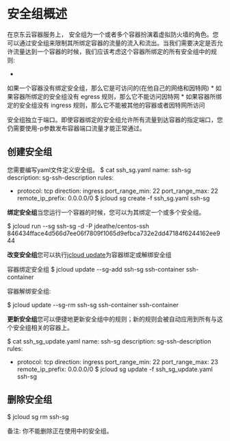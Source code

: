 # **安全组概述**

在京东云容器服务上， 安全组为一个或者多个容器扮演着虚拟防火墙的角色。您可以通过安全组来限制其所绑定容器的流量的流入和流出。当我们需要决定是否允许流量达到一个容器的时候，我们应该考虑这个容器所绑定的所有安全组中的规则:

* 
如果一个容器没有绑定安全组，那么它是可访问的(在他自己的网络和因特网)
* 
如果容器所绑定的安全组没有 egress 规则，那么它不能访问因特网
* 
如果容器所绑定的安全组没有 ingress 规则，那么它不能被其他的容器或者因特网所访问

安全组独立于端口。即使容器绑定的安全组允许所有流量到达容器的指定端口，您仍需要使用-p参数发布容器端口流量才能正常通过。

## **创建安全组**

您需要编写yaml文件定义安全组。
$ cat ssh_sg.yaml
name: ssh-sg
description: sg-ssh-description
rules:
- protocol: tcp
direction: ingress
port_range_min: 22
port_range_max: 22
remote_ip_prefix: 0.0.0.0/0
$ jcloud sg create -f ssh_sg.yaml ssh-sg

**绑定安全组**当您运行一个容器的时候，您可以为其绑定一个或多个安全组。

$ jcloud run --sg ssh-sg -d -P jdeathe/centos-ssh
846434fface4d566d7ee06f7809f1065d9efbca732e2dd47184f6244162ee944

**改变安全组**您可以执行[jcloud update](https://www.jcloud.com/help/detail/635/isCateLog/1)为容器绑定或解绑安全组

容器绑定安全组
$ jcloud update --sg-add ssh-sg ssh-container
ssh-container

容器解绑安全组:

$ jcloud update --sg-rm ssh-sg ssh-container
ssh-container

**更新安全组**您可以便捷地更新安全组中的规则；新的规则会被自动应用到所有与这个安全组相关的容器上。

$ cat ssh_sg_update.yaml
name: ssh-sg
description: sg-ssh-description
rules:
- protocol: tcp
direction: ingress
port_range_min: 22
port_range_max: 23
remote_ip_prefix: 0.0.0.0/0
$ jcloud sg update -f ssh_sg_update.yaml ssh-sg

## **删除安全组**

$ jcloud sg rm ssh-sg

备注: 你不能删除正在使用中的安全组。